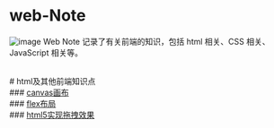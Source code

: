 # web-Note

![image](https://ws4.sinaimg.cn/large/006tNc79ly1fh37yp9kmbj30t60agmxh.jpg)
Web Note 记录了有关前端的知识，包括 html 相关、CSS 相关、 JavaScript 相关等。


<br># html及其他前端知识点
<br>### [canvas画布](https://github.com/lxy666/web-Note/blob/master/html%E5%8F%8A%E5%85%B6%E4%BB%96%E5%89%8D%E7%AB%AF%E7%9F%A5%E8%AF%86%E7%82%B9/canvas%E7%94%BB%E5%B8%83.md)
<br>### [flex布局](https://github.com/lxy666/web-Note/blob/master/html%E5%8F%8A%E5%85%B6%E4%BB%96%E5%89%8D%E7%AB%AF%E7%9F%A5%E8%AF%86%E7%82%B9/flex%E5%B8%83%E5%B1%80.md)
<br>### [html5实现拖拽效果](https://github.com/lxy666/web-Note/blob/master/html%E5%8F%8A%E5%85%B6%E4%BB%96%E5%89%8D%E7%AB%AF%E7%9F%A5%E8%AF%86%E7%82%B9/html5%E5%AE%9E%E7%8E%B0%E6%8B%96%E6%8B%BD%E6%95%88%E6%9E%9C.md)
